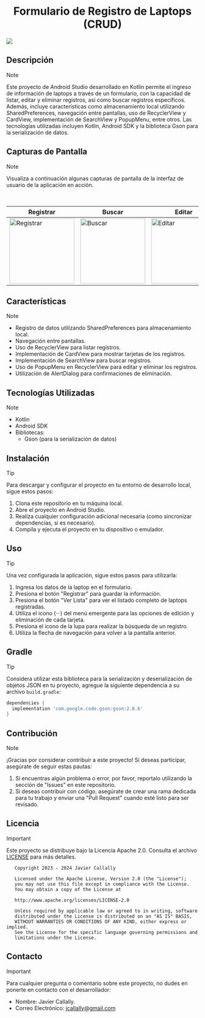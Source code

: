 <!--Título-->
<!--# Formulario de Registro de Laptops (CRUD)-->
<h1 align="center">Formulario de Registro de Laptops (CRUD)</h1>

<!--Banner-->
<img src="https://i.imgur.com/XyXtTng.gif">

## Descripción

>[!NOTE]
> Este proyecto de Android Studio desarrollado en Kotlin permite el ingreso de información de laptops a través de un formulario, con la capacidad de listar, editar y eliminar registros, así como buscar registros específicos. Además, incluye características como almacenamiento local utilizando SharedPreferences, navegación entre pantallas, uso de RecyclerView y CardView, implementación de SearchView y PopupMenu, entre otros. Las tecnologías utilizadas incluyen Kotlin, Android SDK y la biblioteca Gson para la serialización de datos.

## Capturas de Pantalla

>[!NOTE]
> Visualiza a continuación algunas capturas de pantalla de la interfaz de usuario de la aplicación en acción.
>
> <br>
>
> | Registrar | Buscar | Editar | Eliminar |
> |----------|----------|----------|----------|
> | <img src="https://i.imgur.com/8h4iVNc.gif" alt="Registrar" width="170px"> | <img src="https://i.imgur.com/BE362L2.gif" alt="Buscar" width="170px"> | <img src="https://i.imgur.com/NIhRi5r.gif" alt="Editar" width="170px"> | <img src="https://i.imgur.com/NTT3HZ1.gif" alt="Eliminar" width="170px"> |

<!-- Moestrar imágenes en su tamaño original
![Registrar](https://i.imgur.com/8h4iVNc.gif)
![Buscar](https://i.imgur.com/BE362L2.gif) 
![Editar](https://i.imgur.com/NIhRi5r.gif) 
![Eliminar](https://i.imgur.com/NTT3HZ1.gif)

------------------------------------------------------------------->

<!-- Mostrar imágenes en la tabla expandidas a todo el ancho de la pantalla
> | Registrar | Buscar | Editar | Eliminar |
> |----------|----------|----------|----------|
> | ![Registrar][1] | ![Buscar][2] | ![Editar][3] | ![Eliminar][4] |

[1]: https://i.imgur.com/8h4iVNc.gif
[2]: https://i.imgur.com/BE362L2.gif
[3]: https://i.imgur.com/NIhRi5r.gif
[4]: https://i.imgur.com/NTT3HZ1.gif 

------------------------------------------------------------------->

<!-- Moestrar imágenes apiladas de forma horizontal y tamaño editado
<div style="display: flex;">
    <img src="https://i.imgur.com/8h4iVNc.gif" alt="Registrar" width="200px">
    <img src="https://i.imgur.com/BE362L2.gif" alt="Buscar" width="200px">
    <img src="https://i.imgur.com/NIhRi5r.gif" alt="Editar" width="200px">
    <img src="https://i.imgur.com/NTT3HZ1.gif" alt="Eliminar" width="200px">
</div> 

------------------------------------------------------------------->

## Características

>[!NOTE]
> - Registro de datos utilizando SharedPreferences para almacenamiento local.
> - Navegación entre pantallas.
> - Uso de RecyclerView para listar registros.
> - Implementación de CardView para mostrar tarjetas de los registros.
> - Implementación de SearchView para buscar registros.
> - Uso de PopupMenu en RecyclerView para editar y eliminar los registros.
> - Utilización de AlertDialog para confirmaciones de eliminación.

## Tecnologías Utilizadas

>[!NOTE]
> - Kotlin
> - Android SDK
> - Bibliotecas:
> 	- Gson (para la serialización de datos)

## Instalación

>[!TIP]
> Para descargar y configurar el proyecto en tu entorno de desarrollo local, sigue estos pasos:
>
> 1. Clona este repositorio en tu máquina local.
> 2. Abre el proyecto en Android Studio.
> 3. Realiza cualquier configuración adicional necesaria (como sincronizar dependencias, si es necesario).
> 4. Compila y ejecuta el proyecto en tu dispositivo o emulador.

## Uso

>[!TIP]
> Una vez configurada la aplicación, sigue estos pasos para utilizarla:
>
> 1. Ingresa los datos de la laptop en el formulario.
> 2. Presiona el botón "Registrar" para guardar la información.
> 3. Presiona el botón "Ver Lista" para ver el listado completo de laptops registradas.
> 4. Utiliza el icono (···) del menú emergente para las opciones de edición y eliminación de cada tarjeta.
> 5. Presiona el icono de la lupa para realizar la búsqueda de un registro.
> 6. Utiliza la flecha de navegación para volver a la pantalla anterior.

## Gradle

>[!TIP]
> Considera utilizar esta biblioteca para la serialización y deserialización de objetos JSON en tu proyecto, agregue la siguiente dependencia a su archivo `build.gradle`:
>
> ```gradle
> dependencies {
> 	implementation 'com.google.code.gson:gson:2.8.6'
> }
> ```

## Contribución

>[!NOTE]
> ¡Gracias por considerar contribuir a este proyecto! Si deseas participar, asegúrate de seguir estas pautas:
>
> 1. Si encuentras algún problema o error, por favor, reportalo utilizando la sección de "Issues" en este repositorio.
> 2. Si deseas contribuir con código, asegúrate de crear una rama dedicada para tu trabajo y enviar una "Pull Request" cuando esté listo para ser revisado.

## Licencia

>[!IMPORTANT]
> Este proyecto se distribuye bajo la Licencia Apache 2.0. Consulta el archivo [LICENSE](https://github.com/jcallally/android-crud-app/blob/main/LICENSE) para más detalles.
>
> ```
>    Copyright 2023 - 2024 Javier Callally
>    
>    Licensed under the Apache License, Version 2.0 (the "License");
>    you may not use this file except in compliance with the License.
>    You may obtain a copy of the License at
>    
>    http://www.apache.org/licenses/LICENSE-2.0
>    
>    Unless required by applicable law or agreed to in writing, software
>    distributed under the License is distributed on an "AS IS" BASIS,
>    WITHOUT WARRANTIES OR CONDITIONS OF ANY KIND, either express or implied.
>    See the License for the specific language governing permissions and
>    limitations under the License.
> ```

## Contacto

>[!IMPORTANT]
> Para cualquier pregunta o comentario sobre este proyecto, no dudes en ponerte en contacto con el desarrollador:
>
> - Nombre: Javier Callally.
> - Correo Electrónico: jcallally@gmail.com
